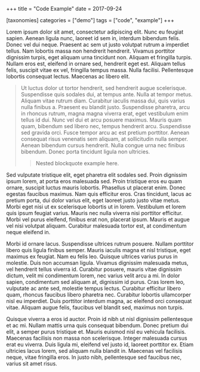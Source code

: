 +++
title = "Code Example"
date = 2017-09-24

[taxonomies]
categories = ["demo"]
tags = ["code", "example"]
+++

Lorem ipsum dolor sit amet, consectetur adipiscing elit. Nunc eu feugiat sapien.
Aenean ligula nunc, laoreet id sem in, interdum bibendum felis. Donec vel dui
neque. Praesent ac sem ut justo volutpat rutrum a imperdiet tellus. Nam lobortis
massa non hendrerit hendrerit. Vivamus porttitor dignissim turpis, eget aliquam
urna tincidunt non. Aliquam et fringilla turpis. Nullam eros est, eleifend in
ornare sed, hendrerit eget est. Aliquam tellus felis, suscipit vitae ex vel,
fringilla tempus massa. Nulla facilisi. Pellentesque lobortis consequat lectus.
Maecenas ac libero elit.

<!-- more -->

> Ut luctus dolor ut tortor hendrerit, sed hendrerit augue scelerisque.
> Suspendisse quis sodales dui, at tempus ante. Nulla at tempor metus. Aliquam
> vitae rutrum diam. Curabitur iaculis massa dui, quis varius nulla finibus a.
> Praesent eu blandit justo. Suspendisse pharetra, arcu in rhoncus rutrum, magna
> magna viverra erat, eget vestibulum enim tellus id dui. Nunc vel dui et arcu
> posuere maximus. Mauris quam quam, bibendum sed libero nec, tempus hendrerit
> arcu. Suspendisse sed gravida orci. Fusce tempor arcu ac est pretium porttitor.
> Aenean consequat risus venenatis sem aliquam, at sollicitudin nulla semper.
> Aenean bibendum cursus hendrerit. Nulla congue urna nec finibus bibendum. Donec
> porta tincidunt ligula non ultricies.
>
> > Nested blockquote example here.

Sed vulputate tristique elit, eget pharetra elit sodales sed. Proin dignissim
ipsum lorem, at porta eros malesuada sed. Proin tristique eros eu quam ornare,
suscipit luctus mauris lobortis. Phasellus ut placerat enim. Donec egestas
faucibus maximus. Nam quis efficitur eros. Cras tincidunt, lacus ac pretium
porta, dui dolor varius elit, eget laoreet justo justo vitae metus. Morbi eget
nisi ut ex scelerisque lobortis ut in lorem. Vestibulum et lorem quis ipsum
feugiat varius. Mauris nec nulla viverra nisi porttitor efficitur. Morbi vel
purus eleifend, finibus erat non, placerat ipsum. Mauris et augue vel nisi
volutpat aliquam. Curabitur malesuada tortor est, at condimentum neque eleifend
in.

Morbi id ornare lacus. Suspendisse ultrices rutrum posuere. Nullam porttitor
libero quis ligula finibus semper. Mauris iaculis magna et nisl tristique, eget
maximus ex feugiat. Nam eu felis leo. Quisque ultrices varius purus in molestie.
Duis non accumsan ligula. Vivamus dignissim malesuada metus, vel hendrerit
tellus viverra id. Curabitur posuere, mauris vitae dignissim dictum, velit mi
condimentum lorem, nec varius velit arcu a mi. In dolor sapien, condimentum sed
aliquam at, dignissim id purus. Cras lorem leo, vulputate ac ante sed, molestie
tempus lectus. Curabitur efficitur libero quam, rhoncus faucibus libero pharetra
nec. Curabitur lobortis ullamcorper nisl eu imperdiet. Duis porttitor interdum
magna, ac eleifend orci consequat vitae. Aliquam augue felis, faucibus vel
blandit sed, maximus non turpis.

Quisque viverra a eros id auctor. Proin id nibh ut nisl dignissim pellentesque
et ac mi. Nullam mattis urna quis consequat bibendum. Donec pretium dui elit, a
semper purus tristique et. Mauris euismod nisl eu vehicula facilisis. Maecenas
facilisis non massa non scelerisque. Integer malesuada cursus erat eu viverra.
Duis ligula mi, eleifend vel justo id, laoreet porttitor ex. Etiam ultricies
lacus lorem, sed aliquam nulla blandit in. Maecenas vel facilisis neque, vitae
fringilla eros. In justo nibh, pellentesque sed faucibus nec, varius sit amet
risus.
